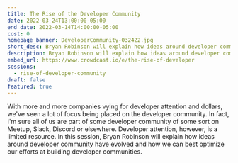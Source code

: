 ```yaml
---
title: The Rise of the Developer Community
date: 2022-03-24T13:00:00-05:00
end_date: 2022-03-14T14:00:00-05:00
cost: 0
homepage_banner: DeveloperCommunity-032422.jpg
short_desc: Bryan Robinson will explain how ideas around developer community have evolved and how we can best optimize our efforts at building developer communities.
description: Bryan Robinson will explain how ideas around developer community have evolved and how we can best optimize our efforts at building developer communities.
embed_url: https://www.crowdcast.io/e/the-rise-of-developer
sessions:
  - rise-of-developer-community
draft: false
featured: true
---
```


With more and more companies vying for developer attention and dollars, we've seen a lot of focus being placed on the developer community. In fact, I'm sure all of us are part of some developer community of some sort on Meetup, Slack, Discord or elsewhere. Developer attention, however, is a limited resource. In this session, Bryan Robinson will explain how ideas around developer community have evolved and how we can best optimize our efforts at building developer communities.
